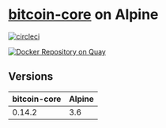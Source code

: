 # [bitcoin-core](https://bitcoincore.org) on Alpine

[![circleci][circleci]](https://circleci.com/gh/vektorcloud/bitcoin)

[![Docker Repository on Quay](https://quay.io/repository/vektorcloud/bitcoin/status "Docker Repository on Quay")](https://quay.io/repository/vektorcloud/bitcoin)

## Versions

bitcoin-core  | Alpine  | 
--------------|---------|
|0.14.2       |3.6      |

[circleci]: https://img.shields.io/circleci/build/gh/vektorcloud/bitcoin?color=1dd6c9&logo=CircleCI&logoColor=1dd6c9&style=for-the-badge "bitcoin"
